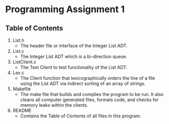 <!-------------------------------------------------------------------------------
Brian Nguyen, bnguy118
2022 Winter CSE101 PA1
README.md
The Table of Contents of all files in this program
--------------------------------------------------------------------------------->
# Programming Assignment 1

## Table of Contents
1. List.h
    * The header file or interface of the Integer List ADT.
2. List.c
    * The Integer List ADT which is a bi-direction queue.
3. ListClient.c
    * The Test Client to test functionality of the List ADT.
4. Lex.c
    * The Client function that lexicographically orders the line of a file using the List ADT via indirect sorting of an array of strings.
5. Makefile
    * The make file that builds and complies the program to be run. It also cleans all computer generated files, formats code, and checks for memory leaks within the clients.
6. README
    * Contains the Table of Contents of all files in this program.
